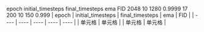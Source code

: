 epoch initial_timesteps final_timesteps   ema      FID
2048       10                1280        0.9999    17 \
200        10                150         0.999
|  epoch   | initial_timesteps  | final_timesteps | ema | FID |
|  ----    | ----                 | ----  | ----  | ----  | 
| 单元格  | 单元格 |
| 单元格  | 单元格 |
